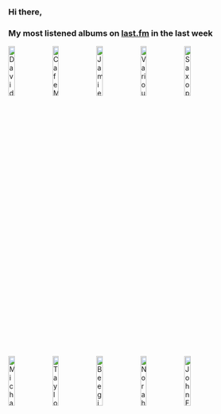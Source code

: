 ### Hi there, 

### My most listened albums on [last.fm](https://www.last.fm/user/jfdesignnet) in the last week

[<img src='https://lastfm.freetls.fastly.net/i/u/300x300/d2bbe993f8e0b92d68f457dd5d4acf62.png' width='16%' height='16%' alt='David Schultz - Christmas Piano (Vol. 4)'>](https://www.last.fm/music/david%2bschultz/christmas%2bpiano%2b%2528vol.%2b4%2529)&nbsp;
[<img src='https://lastfm.freetls.fastly.net/i/u/300x300/cbec8ec047c21033135845b077833143.jpg' width='16%' height='16%' alt='Cafe Music BGM channel - Christmas Jazz 2022'>](https://www.last.fm/music/cafe%2bmusic%2bbgm%2bchannel/christmas%2bjazz%2b2022)&nbsp;
[<img src='https://lastfm.freetls.fastly.net/i/u/300x300/3dfe788981b9c71903abbb5ed9d1f43b.jpg' width='16%' height='16%' alt='Jamie Cullum - The Pianoman at Christmas (The Complete Edition)'>](https://www.last.fm/music/jamie%2bcullum/the%2bpianoman%2bat%2bchristmas%2b%2528the%2bcomplete%2bedition%2529)&nbsp;
[<img src='https://lastfm.freetls.fastly.net/i/u/300x300/3201753810ef5d69481662b8e09fb3c1.jpg' width='16%' height='16%' alt='Various Artists - 100 Greatest Christmas Songs Ever'>](https://www.last.fm/music/various%2bartists/100%2bgreatest%2bchristmas%2bsongs%2bever)&nbsp;
[<img src='https://lastfm.freetls.fastly.net/i/u/300x300/088bb92a3669433537cdb76d6ae1fa7d.jpg' width='16%' height='16%' alt='Saxophone Dreamsound - Sax Christmas'>](https://www.last.fm/music/saxophone%2bdreamsound/sax%2bchristmas)&nbsp;
<br>
[<img src='https://lastfm.freetls.fastly.net/i/u/300x300/d40551abbc08130b690acc64e51c6607.png' width='16%' height='16%' alt='Michael Bublé - Christmas (Deluxe 10th Anniversary Edition)'>](https://www.last.fm/music/michael%2bbubl%25c3%25a9/christmas%2b%2528deluxe%2b10th%2banniversary%2bedition%2529)&nbsp;
[<img src='https://lastfm.freetls.fastly.net/i/u/300x300/91dfd967ae6e9c4817e06c4c5455e107.jpg' width='16%' height='16%' alt='Taylor Davis - Songs of Christmas'>](https://www.last.fm/music/taylor%2bdavis/songs%2bof%2bchristmas)&nbsp;
[<img src='https://lastfm.freetls.fastly.net/i/u/300x300/1c9d4b2ff94d4613c6d3bfb8c941f5b3.jpg' width='16%' height='16%' alt='Beegie Adair - Jazz Piano Christmas'>](https://www.last.fm/music/beegie%2badair/jazz%2bpiano%2bchristmas)&nbsp;
[<img src='https://lastfm.freetls.fastly.net/i/u/300x300/7f3ab00fc2864d73cb4903995eb64e4e.jpg' width='16%' height='16%' alt='Norah Jones - I Dream Of Christmas (Deluxe)'>](https://www.last.fm/music/norah%2bjones/i%2bdream%2bof%2bchristmas%2b%2528deluxe%2529)&nbsp;
[<img src='https://lastfm.freetls.fastly.net/i/u/300x300/731fa8274f25a8b5019c414c7e08ee35.jpg' width='16%' height='16%' alt='John Fulford Music - Holiday Jazz'>](https://www.last.fm/music/john%2bfulford%2bmusic/holiday%2bjazz)&nbsp;
<br>
